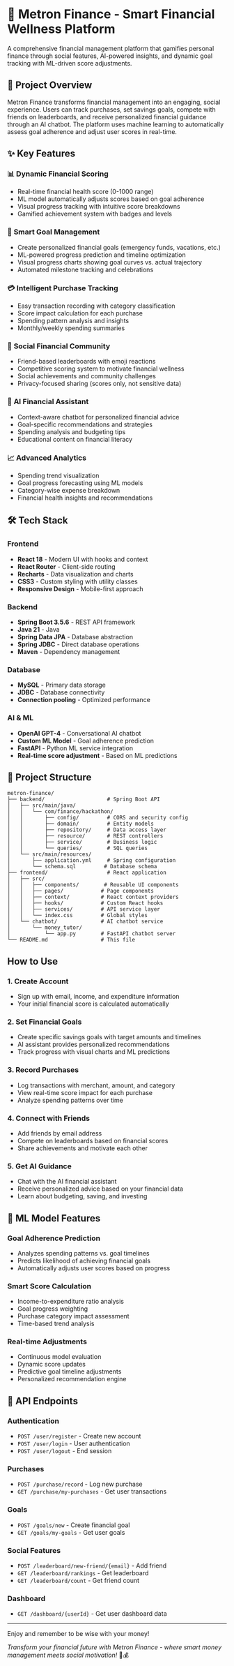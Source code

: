 # 🎯 Metron Finance - Smart Financial Wellness Platform

A comprehensive financial management platform that gamifies personal finance through social features, AI-powered insights, and dynamic goal tracking with ML-driven score adjustments.

## 🚀 Project Overview

Metron Finance transforms financial management into an engaging, social experience. Users can track purchases, set savings goals, compete with friends on leaderboards, and receive personalized financial guidance through an AI chatbot. The platform uses machine learning to automatically assess goal adherence and adjust user scores in real-time.

## ✨ Key Features

### 📊 **Dynamic Financial Scoring**
- Real-time financial health score (0-1000 range)
- ML model automatically adjusts scores based on goal adherence
- Visual progress tracking with intuitive score breakdowns
- Gamified achievement system with badges and levels

### 🎯 **Smart Goal Management**
- Create personalized financial goals (emergency funds, vacations, etc.)
- ML-powered progress prediction and timeline optimization
- Visual progress charts showing goal curves vs. actual trajectory
- Automated milestone tracking and celebrations

### 💳 **Intelligent Purchase Tracking**
- Easy transaction recording with category classification
- Score impact calculation for each purchase
- Spending pattern analysis and insights
- Monthly/weekly spending summaries

### 👥 **Social Financial Community**
- Friend-based leaderboards with emoji reactions
- Competitive scoring system to motivate financial wellness
- Social achievements and community challenges
- Privacy-focused sharing (scores only, not sensitive data)

### 🤖 **AI Financial Assistant**
- Context-aware chatbot for personalized financial advice
- Goal-specific recommendations and strategies
- Spending analysis and budgeting tips
- Educational content on financial literacy

### 📈 **Advanced Analytics**
- Spending trend visualization
- Goal progress forecasting using ML models
- Category-wise expense breakdown
- Financial health insights and recommendations

## 🛠 Tech Stack

### **Frontend**
- **React 18** - Modern UI with hooks and context
- **React Router** - Client-side routing
- **Recharts** - Data visualization and charts
- **CSS3** - Custom styling with utility classes
- **Responsive Design** - Mobile-first approach

### **Backend**
- **Spring Boot 3.5.6** - REST API framework
- **Java 21** - Java 
- **Spring Data JPA** - Database abstraction
- **Spring JDBC** - Direct database operations
- **Maven** - Dependency management

### **Database**
- **MySQL** - Primary data storage
- **JDBC** - Database connectivity
- **Connection pooling** - Optimized performance

### **AI & ML**
- **OpenAI GPT-4** - Conversational AI chatbot
- **Custom ML Model** - Goal adherence prediction
- **FastAPI** - Python ML service integration
- **Real-time score adjustment** - Based on ML predictions

## 📁 Project Structure

```
metron-finance/
├── backend/                    # Spring Boot API
│   ├── src/main/java/
│   │   └── com/finance/hackathon/
│   │       ├── config/         # CORS and security config
│   │       ├── domain/         # Entity models
│   │       ├── repository/     # Data access layer
│   │       ├── resource/       # REST controllers
│   │       ├── service/        # Business logic
│   │       └── queries/        # SQL queries
│   └── src/main/resources/
│       ├── application.yml     # Spring configuration
│       └── schema.sql         # Database schema
├── frontend/                   # React application
│   ├── src/
│   │   ├── components/        # Reusable UI components
│   │   ├── pages/            # Page components
│   │   ├── context/          # React context providers
│   │   ├── hooks/            # Custom React hooks
│   │   ├── services/         # API service layer
│   │   └── index.css         # Global styles
│   └── chatbot/              # AI chatbot service
│       └── money_tutor/
│           └── app.py        # FastAPI chatbot server
└── README.md                 # This file
```

## How to Use

### 1. **Create Account**
- Sign up with email, income, and expenditure information
- Your initial financial score is calculated automatically

### 2. **Set Financial Goals**
- Create specific savings goals with target amounts and timelines
- AI assistant provides personalized recommendations
- Track progress with visual charts and ML predictions

### 3. **Record Purchases**
- Log transactions with merchant, amount, and category
- View real-time score impact for each purchase
- Analyze spending patterns over time

### 4. **Connect with Friends**
- Add friends by email address
- Compete on leaderboards based on financial scores
- Share achievements and motivate each other

### 5. **Get AI Guidance**
- Chat with the AI financial assistant
- Receive personalized advice based on your financial data
- Learn about budgeting, saving, and investing

## 🧠 ML Model Features

### **Goal Adherence Prediction**
- Analyzes spending patterns vs. goal timelines
- Predicts likelihood of achieving financial goals
- Automatically adjusts user scores based on progress

### **Smart Score Calculation**
- Income-to-expenditure ratio analysis
- Goal progress weighting
- Purchase category impact assessment
- Time-based trend analysis

### **Real-time Adjustments**
- Continuous model evaluation
- Dynamic score updates
- Predictive goal timeline adjustments
- Personalized recommendation engine

## 🔗 API Endpoints

### **Authentication**
- `POST /user/register` - Create new account
- `POST /user/login` - User authentication
- `POST /user/logout` - End session

### **Purchases**
- `POST /purchase/record` - Log new purchase
- `GET /purchase/my-purchases` - Get user transactions

### **Goals**
- `POST /goals/new` - Create financial goal
- `GET /goals/my-goals` - Get user goals

### **Social Features**
- `POST /leaderboard/new-friend/{email}` - Add friend
- `GET /leaderboard/rankings` - Get leaderboard
- `GET /leaderboard/count` - Get friend count

### **Dashboard**
- `GET /dashboard/{userId}` - Get user dashboard data

___
Enjoy and remember to be wise with your money!

*Transform your financial future with Metron Finance - where smart money management meets social motivation!* 🚀💰